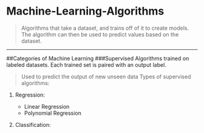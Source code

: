 # Machine-Learning-Algorithms
>Algorithms that take a dataset, and trains off of it to create models. The algorithm can then be used to predict values based on the dataset.
---
##Categories of Machine Learning
###Supervised
Algorithms trained on labeled datasets. Each trained set is paired with an output label.
>Used to predict the output of new unseen data
Types of supervised algorithms:
1. Regression:
   + Linear Regression
   + Polynomial Regression

2. Classification:
   
